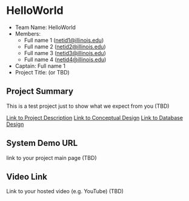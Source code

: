 # HelloWorld


- Team Name: HelloWorld 
- Members:
   -  Full name 1 (netid1@illinois.edu)
   -  Full name 2 (netid2@illinois.edu)
   -  Full name 3 (netid3@illinois.edu)
   -  Full name 4 (netid4@illinois.edu)
- Captain: Full name 1
- Project Title: (or TBD)

## Project Summary

This is a test project just to show what we expect from you (TBD)

[Link to Project Description](https://github.com/uiuc-fa21-cs411/hello-world/blob/main/ProjectDescription.md)
[Link to Conceptual Design](https://github.com/uiuc-fa21-cs411/hello-world/blob/main/ConceptualDesign.md)
[Link to Database Design](https://github.com/uiuc-fa21-cs411/hello-world/blob/main/DatabaseDesign.md)

## System Demo URL

link to your project main page (TBD)

## Video Link

Link to your hosted video (e.g. YouTube) (TBD)


